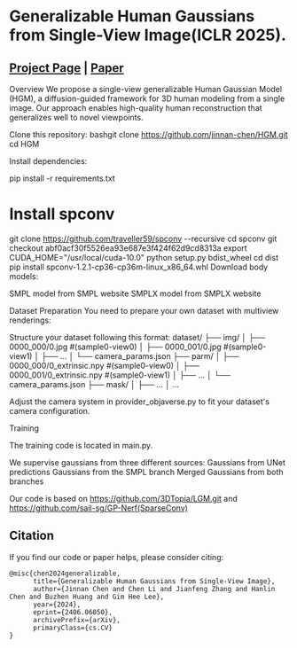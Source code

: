 # Generalizable Human Gaussians from Single-View Image(ICLR 2025).
## [Project Page](https://jinnan-chen.github.io/projects/HGM/) | [Paper](https://arxiv.org/abs/2406.06050)

Overview
We propose a single-view generalizable Human Gaussian Model (HGM), a diffusion-guided framework for 3D human modeling from a single image. Our approach enables high-quality human reconstruction that generalizes well to novel viewpoints.

Clone this repository:
bashgit clone https://github.com/jinnan-chen/HGM.git
cd HGM

Install dependencies:

pip install -r requirements.txt

# Install spconv
git clone https://github.com/traveller59/spconv --recursive
cd spconv
git checkout abf0acf30f5526ea93e687e3f424f62d9cd8313a
export CUDA_HOME="/usr/local/cuda-10.0"
python setup.py bdist_wheel
cd dist
pip install spconv-1.2.1-cp36-cp36m-linux_x86_64.whl
Download body models:

SMPL model from SMPL website
SMPLX model from SMPLX website

Dataset Preparation
You need to prepare your own dataset with multiview renderings:

Structure your dataset following this format:
dataset/
├── img/
│   ├── 0000_000/0.jpg #(sample0-view0)
│   ├── 0000_001/0.jpg #(sample0-view1)
│   ├── ...
│   └── camera_params.json
├── parm/
│   ├── 0000_000/0_extrinsic.npy #(sample0-view0)
│   ├── 0000_001/0_extrinsic.npy #(sample0-view1)
│   ├── ...
│   └── camera_params.json
├── mask/
│   ├── ...
│   ...

Adjust the camera system in provider_objaverse.py to fit your dataset's camera configuration.

Training

The training code is located in main.py. 

We supervise gaussians from three different sources:
Gaussians from UNet predictions
Gaussians from the SMPL branch
Merged Gaussians from both branches


Our code is based on https://github.com/3DTopia/LGM.git and https://github.com/sail-sg/GP-Nerf(SparseConv) 

## Citation
If you find our code or paper helps, please consider citing:
```
@misc{chen2024generalizable,
      title={Generalizable Human Gaussians from Single-View Image}, 
      author={Jinnan Chen and Chen Li and Jianfeng Zhang and Hanlin Chen and Buzhen Huang and Gim Hee Lee},
      year={2024},
      eprint={2406.06050},
      archivePrefix={arXiv},
      primaryClass={cs.CV}
}

